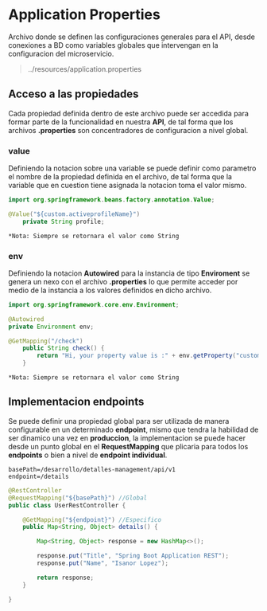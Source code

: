 # Application Properties

Archivo donde se definen las configuraciones generales para el API, desde conexiones a BD como variables globales que intervengan en la configuracion del microservicio.  

> ../resources/application.properties

## Acceso a las propiedades

Cada propiedad definida dentro de este archivo puede ser accedida para formar parte de la funcionalidad en nuestra **API**, de tal forma que los archivos **.properties** son concentradores de configuracion a nivel global.  

### value

Definiendo la notacion sobre una variable se puede definir como parametro el nombre de la propiedad definida en el archivo, de tal forma que la variable que en cuestion tiene asignada la notacion toma el valor mismo.  

~~~java
import org.springframework.beans.factory.annotation.Value;

@Value("${custom.activeprofileName}")
    private String profile;
~~~

`*Nota: Siempre se retornara el valor como String`

### env

Definiendo la notacion **Autowired** para la instancia de tipo **Enviroment** se genera un nexo con el archivo **.properties** lo que permite acceder por medio de la instancia a los valores definidos en dicho archivo.  

~~~java
import org.springframework.core.env.Environment;

@Autowired
private Environment env;

@GetMapping("/check")
    public String check() {
        return "Hi, your property value is :" + env.getProperty("custom.activeprofileName");
    }
~~~

`*Nota: Siempre se retornara el valor como String`

## Implementacion endpoints

Se puede definir una propiedad global para ser utilizada de manera configurable en un determinado **endpoint**, mismo que tendra la habilidad de ser dinamico una vez en **produccion**, la implementacion se puede hacer desde un punto global en el **RequestMapping** que plicaria para todos los **endpoints** o bien a nivel de **endpoint individual**.  

~~~properties
basePath=/desarrollo/detalles-management/api/v1
endpoint=/details
~~~

~~~java
@RestController
@RequestMapping("${basePath}") //Global
public class UserRestController {

    @GetMapping("${endpoint}") //Especifico
    public Map<String, Object> details() {

        Map<String, Object> response = new HashMap<>();

        response.put("Title", "Spring Boot Application REST");
        response.put("Name", "Isanor Lopez");

        return response;
    }

}
~~~
